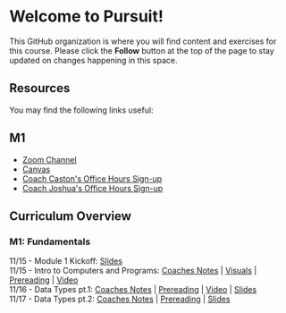# Welcome to Pursuit!

This GitHub organization is where you will find content and exercises for this course. Please click the **Follow** button at the top of the page to stay updated on changes happening in this space.

## Resources

You may find the following links useful:

## M1 
- [Zoom Channel](https://us06web.zoom.us/j/86031129111)
- [Canvas](https://pursuit.instructure.com/courses/165)
- [Coach Caston's Office Hours Sign-up]()
- [Coach Joshua's Office Hours Sign-up]()


## Curriculum Overview

### M1: Fundamentals 
11/15 - Module 1 Kickoff: [Slides](https://docs.google.com/presentation/d/1-iHNypZwTdb5zpTA-zQigfSmHg5Ex-cAbLAWOofkb2c/edit#slide=id.g420132f636_0_109)<br>
11/15 - Intro to Computers and Programs: [Coaches Notes](https://gist.github.com/CastonPursuit/2d628b3c3b9fd4337bf82f828d5177e2) | [Visuals](https://docs.google.com/presentation/d/1D4IXKnT4Fa0LfvklEATHGwCxN0k2rWBtuKg884KblOI/edit#slide=id.g420132f636_0_109) | [Prereading](https://github.com/10-5-pursuit/unit-fundamentals/blob/main/intro-to-code/readme.md) | [Video](https://www.youtube.com/watch?v=TQCr9RV7twk) <br>
11/16 - Data Types pt.1: [Coaches Notes](https://gist.github.com/CastonPursuit/f888f52472e45c338ceb297ed98e337c) | [Prereading](https://github.com/pursuit-curriculum/unit-fundamentals/tree/main/intro-to-javascript) | [Video](https://www.youtube.com/watch?v=A37-3lflh8I) | [Slides](https://docs.google.com/presentation/d/1VPWmwDHUwfPM3MWMPnEVVdpVsyEILGz1FxE9CKvKPUI/edit#slide=id.g5a0daf6a0f_0_0) <br>
11/17 - Data Types pt.2: [Coaches Notes](https://gist.github.com/CastonPursuit/f888f52472e45c338ceb297ed98e337c) | [Prereading](https://github.com/pursuit-curriculum/unit-fundamentals/tree/main/intro-to-javascript) | [Slides](https://docs.google.com/presentation/d/1IBPZK_wHioTJEIm4TT6Ke5b_KF7E10h7MWlheeS74Sw/edit#slide=id.g420132f666_1_13)



